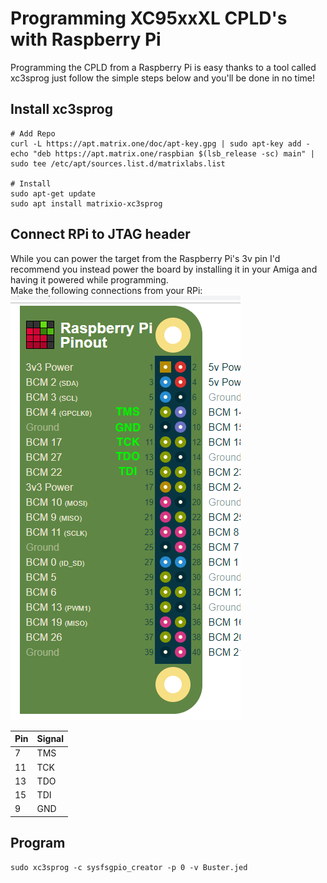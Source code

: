 # Programming XC95xxXL CPLD's with Raspberry Pi

Programming the CPLD from a Raspberry Pi is easy thanks to a tool called xc3sprog just follow the simple steps below and you'll be done in no time!

## Install xc3sprog

```shell
# Add Repo
curl -L https://apt.matrix.one/doc/apt-key.gpg | sudo apt-key add -
echo "deb https://apt.matrix.one/raspbian $(lsb_release -sc) main" | sudo tee /etc/apt/sources.list.d/matrixlabs.list

# Install
sudo apt-get update
sudo apt install matrixio-xc3sprog
```

## Connect RPi to JTAG header

While you can power the target from the Raspberry Pi's 3v pin I'd recommend you instead power the board by installing it in your Amiga and having it powered while programming.  
Make the following connections from your RPi:  
![PCB](Docs/gpio.png?raw=True)

|Pin|Signal|
|---|------|
|7|TMS|
|11|TCK|
|13|TDO|
|15|TDI|
|9|GND|

## Program

```
sudo xc3sprog -c sysfsgpio_creator -p 0 -v Buster.jed
```
